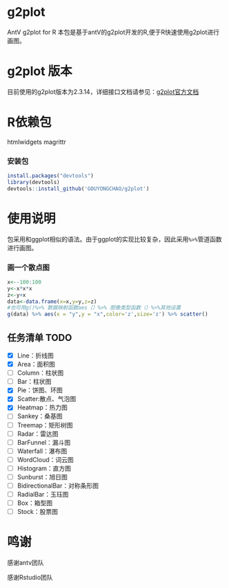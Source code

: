 # g2plot

AntV g2plot for R 本包是基于antV的g2plot开发的R,便于R快速使用g2plot进行画图。

# g2plot 版本

目前使用的g2plot版本为2.3.14，详细接口文档请参见：[g2plot官方文档](https://g2plot.antv.vision/zh/docs/manual/introduction)    

# R依赖包

htmlwidgets magrittr

### 安装包

``` r
install.packages("devtools")
library(devtools)
devtools::install_github('GOUYONGCHAO/g2plot')
```

# 使用说明

包采用和ggplot相似的语法。由于ggplot的实现比较复杂，因此采用`%>%`管道函数进行画图。

### 画一个散点图

``` r
x<--100:100
y<-x*x*x
z<-y+x
data<-data.frame(x=x,y=y,z=z)
#也可用g()%>% 数据映射函数aes（）%>% 图像类型函数（）%>%其他设置
g(data) %>% aes(x = "y",y = "x",color='z',size='z') %>% scatter()
```

## 任务清单 TODO
- [x] Line：折线图
- [x] Area：面积图
- [ ] Column：柱状图
- [ ] Bar：柱状图
- [x] Pie：饼图、环图
- [x] Scatter:散点、气泡图
- [x] Heatmap：热力图
- [ ] Sankey：桑基图
- [ ] Treemap：矩形树图
- [ ] Radar：雷达图
- [ ] BarFunnel：漏斗图
- [ ] Waterfall：瀑布图
- [ ] WordCloud：词云图
- [ ] Histogram：直方图
- [ ] Sunburst：旭日图
- [ ] BidirectionalBar：对称条形图
- [ ] RadialBar：玉珏图
- [ ] Box：箱型图
- [ ] Stock：股票图

# 鸣谢

感谢antv团队

感谢Rstudio团队
